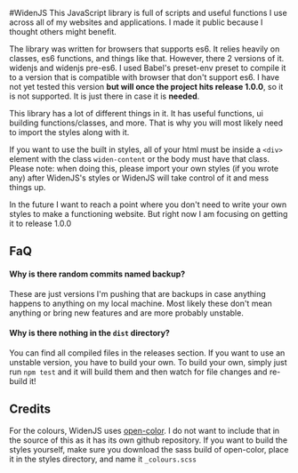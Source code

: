#WidenJS
This JavaScript library is full of scripts and useful functions I use across all of my websites and applications. I made it public because I thought others might benefit.

The library was written for browsers that supports es6. It relies heavily on classes, es6 functions, and things like that. However, there 2 versions of it. widenjs and widenjs pre-es6. I used Babel's preset-env preset to compile it to a version that is compatible with browser that don't support es6. I have not yet tested this version **but will once the project hits release 1.0.0**, so it is not supported. It is just there in case it is **needed**.

This library has a lot of different things in it. It has useful functions, ui building functions/classes, and more. That is why you will most likely need to import the styles along with it.

If you want to use the built in styles, all of your html must be inside a `<div>` element with the class `widen-content` or the body must have that class. Please note: when doing this, please import your own styles (if you wrote any) after WidenJS's styles or WidenJS will take control of it and mess things up.

In the future I want to reach a point where you don't need to write your own styles to make a functioning website. But right now I am focusing on getting it to release 1.0.0

## FaQ
#### Why is there random commits named backup?
These are just versions I'm pushing that are backups in case anything happens to anything on my local machine. Most likely these don't mean anything or bring new features and are more probably unstable.

#### Why is there nothing in the `dist` directory?
You can find all compiled files in the releases section. If you want to use an unstable version, you have to build your own. To build your own, simply just run `npm test` and it will build them and then watch for file changes and re-build it!

## Credits
For the colours, WidenJS uses [open-color](https://yeun.github.io/open-color/). I do not want to include that in the source of this as it has its own github repository. If you want to build the styles yourself, make sure you download the sass build of open-color, place it in the styles directory, and name it `_colours.scss`
